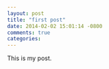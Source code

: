 ```yaml
---
layout: post
title: "first post"
date: 2014-02-02 15:01:14 -0800
comments: true
categories: 
---
```



This is my post.